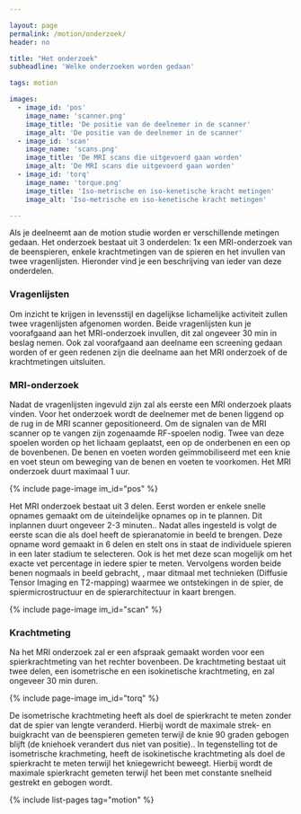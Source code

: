 ```yaml
---

layout: page
permalink: /motion/onderzoek/
header: no

title: "Het onderzoek"
subheadline: 'Welke onderzoeken worden gedaan'

tags: motion

images:
  - image_id: 'pos'
    image_name: 'scanner.png'
    image_title: 'De positie van de deelnemer in de scanner'
    image_alt: 'De positie van de deelnemer in de scanner' 
  - image_id: 'scan'
    image_name: 'scans.png'
    image_title: 'De MRI scans die uitgevoerd gaan worden'
    image_alt: 'De MRI scans die uitgevoerd gaan worden' 
  - image_id: 'torq'
    image_name: 'torque.png'
    image_title: 'Iso-metrische en iso-kenetische kracht metingen'
    image_alt: 'Iso-metrische en iso-kenetische kracht metingen' 

---
```


Als je deelneemt aan de motion studie worden er verschillende metingen gedaan. Het onderzoek bestaat uit 3 onderdelen: 1x een MRI-onderzoek van de beenspieren, enkele krachtmetingen van de spieren en het invullen van twee vragenlijsten. Hieronder vind je een beschrijving van ieder van deze onderdelen.

### Vragenlijsten

Om inzicht te krijgen in levensstijl en dagelijkse lichamelijke activiteit zullen twee vragenlijsten afgenomen worden. Beide vragenlijsten kun je voorafgaand aan het MRI-onderzoek invullen, dit zal ongeveer 30 min in beslag nemen. Ook zal voorafgaand aan deelname een screening gedaan worden of er geen redenen  zijn die deelname aan het MRI onderzoek of de krachtmetingen uitsluiten.

### MRI-onderzoek

Nadat de vragenlijsten ingevuld zijn zal als eerste een MRI onderzoek plaats vinden. Voor het onderzoek wordt de deelnemer met de benen liggend op de rug in de MRI scanner gepositioneerd. Om de signalen van de MRI scanner op te vangen zijn zogenaamde RF-spoelen nodig. Twee van deze spoelen worden op het lichaam geplaatst, een op de onderbenen en een op de bovenbenen. De benen en voeten worden geïmmobiliseerd met een knie en voet steun om beweging van de benen en voeten te voorkomen. Het MRI onderzoek duurt maximaal 1 uur.

{% include page-image im_id="pos" %}

Het MRI onderzoek  bestaat uit 3 delen. Eerst worden er enkele snelle opnames gemaakt om de uiteindelijke opnames op in te plannen. Dit inplannen duurt ongeveer 2-3 minuten.. Nadat alles ingesteld is volgt de eerste scan die als doel heeft de spieranatomie in beeld te brengen. Deze opname word gemaakt in 6 delen en stelt ons in staat de individuele spieren in een later stadium te selecteren. Ook is het met deze scan mogelijk om het exacte vet percentage in iedere spier te meten. Vervolgens worden beide benen nogmaals in beeld gebracht, , maar ditmaal met technieken (Diffusie Tensor Imaging en T2-mapping) waarmee we ontstekingen in de spier, de spiermicrostructuur en de spierarchitectuur in kaart brengen.

{% include page-image im_id="scan" %}

### Krachtmeting

Na het MRI onderzoek zal er een afspraak gemaakt worden voor een spierkrachtmeting van het rechter bovenbeen. De krachtmeting bestaat uit twee delen, een isometrische en een isokinetische krachtmeting, en zal ongeveer 30 min duren.

{% include page-image im_id="torq" %}

De isometrische krachtmeting heeft als doel de spierkracht te meten zonder dat de spier van lengte veranderd. Hierbij wordt de maximale strek- en buigkracht van de beenspieren gemeten terwijl de knie 90 graden gebogen blijft (de kniehoek verandert dus niet van positie).. In tegenstelling tot de isometrische krachmeting, heeft de isokinetische krachtmeting als doel de spierkracht te meten terwijl het kniegewricht beweegt. Hierbij wordt de maximale spierkracht gemeten terwijl het been met constante snelheid gestrekt en gebogen wordt.

{% include list-pages tag="motion" %}
